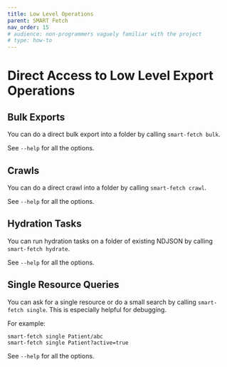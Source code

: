 ```yaml
---
title: Low Level Operations
parent: SMART Fetch
nav_order: 15
# audience: non-programmers vaguely familiar with the project
# type: how-to
---
```


# Direct Access to Low Level Export Operations

## Bulk Exports
You can do a direct bulk export into a folder by calling `smart-fetch bulk`.

See `--help` for all the options.

## Crawls
You can do a direct crawl into a folder by calling `smart-fetch crawl`.

See `--help` for all the options.

## Hydration Tasks
You can run hydration tasks on a folder of existing NDJSON by calling `smart-fetch hydrate`.

See `--help` for all the options.

## Single Resource Queries
You can ask for a single resource or do a small search by calling `smart-fetch single`.
This is especially helpful for debugging.

For example:
```shell
smart-fetch single Patient/abc
smart-fetch single Patient?active=true
```

See `--help` for all the options.
